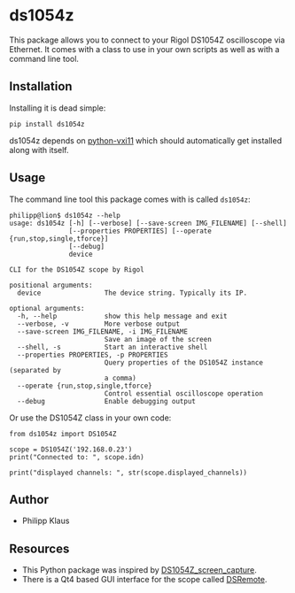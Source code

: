 
ds1054z
=======

This package allows you to connect to your Rigol DS1054Z
oscilloscope via Ethernet. It comes with a class to use
in your own scripts as well as with a command line tool.

Installation
------------

Installing it is dead simple:

    pip install ds1054z

ds1054z depends on [python-vxi11](https://github.com/python-ivi/python-vxi11) which should automatically get installed along with itself.

Usage
-----

The command line tool this package comes with is called `ds1054z`:

    philipp@lion$ ds1054z --help
    usage: ds1054z [-h] [--verbose] [--save-screen IMG_FILENAME] [--shell]
                   [--properties PROPERTIES] [--operate {run,stop,single,tforce}]
                   [--debug]
                   device
    
    CLI for the DS1054Z scope by Rigol
    
    positional arguments:
      device                The device string. Typically its IP.
    
    optional arguments:
      -h, --help            show this help message and exit
      --verbose, -v         More verbose output
      --save-screen IMG_FILENAME, -i IMG_FILENAME
                            Save an image of the screen
      --shell, -s           Start an interactive shell
      --properties PROPERTIES, -p PROPERTIES
                            Query properties of the DS1054Z instance (separated by
                            a comma)
      --operate {run,stop,single,tforce}
                            Control essential oscilloscope operation
      --debug               Enable debugging output

Or use the DS1054Z class in your own code:

    from ds1054z import DS1054Z
    
    scope = DS1054Z('192.168.0.23')
    print("Connected to: ", scope.idn)
    
    print("displayed channels: ", str(scope.displayed_channels))


Author
------

* Philipp Klaus

Resources
---------

* This Python package was inspired by [DS1054Z_screen_capture](https://github.com/RoGeorge/DS1054Z_screen_capture).
* There is a Qt4 based GUI interface for the scope called [DSRemote](http://www.teuniz.net/DSRemote/).

